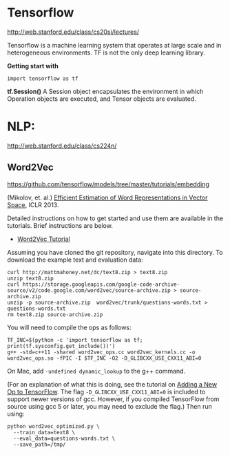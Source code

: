 # Tensorflow

http://web.stanford.edu/class/cs20si/lectures/


Tensorflow is a machine learning system that operates at large scale and in heterogeneous environments.
TF is not the only deep learning library.

__Getting start with__

```
import tensorflow as tf
```

__tf.Session()__
A Session object encapsulates the environment in which Operation objects are executed, and Tensor objects are evaluated.


# NLP:
http://web.stanford.edu/class/cs224n/

## Word2Vec
https://github.com/tensorflow/models/tree/master/tutorials/embedding

(Mikolov, et. al.) [Efficient Estimation of Word Representations in Vector Space](http://arxiv.org/abs/1301.3781),
ICLR 2013.

Detailed instructions on how to get started and use them are available in the
tutorials. Brief instructions are below.

* [Word2Vec Tutorial](http://tensorflow.org/tutorials/word2vec)

Assuming you have cloned the git repository, navigate into this directory. To download the example text and evaluation data:

```shell
curl http://mattmahoney.net/dc/text8.zip > text8.zip
unzip text8.zip
curl https://storage.googleapis.com/google-code-archive-source/v2/code.google.com/word2vec/source-archive.zip > source-archive.zip
unzip -p source-archive.zip  word2vec/trunk/questions-words.txt > questions-words.txt
rm text8.zip source-archive.zip
```

You will need to compile the ops as follows:

```shell
TF_INC=$(python -c 'import tensorflow as tf; print(tf.sysconfig.get_include())')
g++ -std=c++11 -shared word2vec_ops.cc word2vec_kernels.cc -o word2vec_ops.so -fPIC -I $TF_INC -O2 -D_GLIBCXX_USE_CXX11_ABI=0
```

On Mac, add `-undefined dynamic_lookup` to the g++ command.

(For an explanation of what this is doing, see the tutorial on [Adding a New Op to TensorFlow](https://www.tensorflow.org/how_tos/adding_an_op/#building_the_op_library). The flag `-D_GLIBCXX_USE_CXX11_ABI=0` is included to support newer versions of gcc. However, if you compiled TensorFlow from source using gcc 5 or later, you may need to exclude the flag.)
Then run using:

```shell
python word2vec_optimized.py \
  --train_data=text8 \
  --eval_data=questions-words.txt \
  --save_path=/tmp/
```
